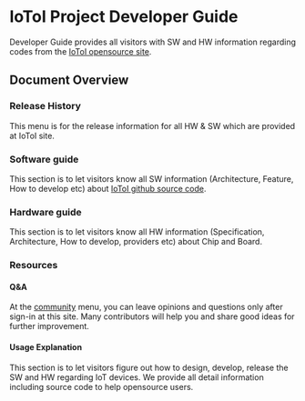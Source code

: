 # IoToI Project Developer Guide

Developer Guide provides all visitors with SW and HW information regarding codes from the [IoToI opensource site](https://iotoi.io).

## Document Overview
### Release History
This menu is for the release information for all HW & SW which are provided at IoToI site.


### Software guide
This section is to let visitors know all SW information (Architecture, Feature, How to develop etc) about [IoToI github source code](https://github.com/iotoi-project).


### Hardware guide
This section is to let visitors know all HW information (Specification, Architecture, How to develop, providers etc) about Chip and Board.

### Resources
#### Q&A
At the [community](https://iotoi.io/community/category/4/comments-feedback) menu, you can leave opinions and questions only after sign-in at this site. Many contributors will help you and share good ideas for further improvement.

#### Usage Explanation    
This section is to let visitors figure out how to design, develop, release the SW and HW regarding IoT devices. We provide all detail information including source code to help opensource users.


